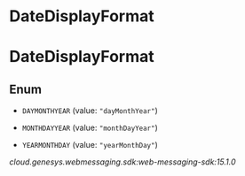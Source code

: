 # DateDisplayFormat


# DateDisplayFormat

## Enum


* `DAYMONTHYEAR` (value: `"dayMonthYear"`)

* `MONTHDAYYEAR` (value: `"monthDayYear"`)

* `YEARMONTHDAY` (value: `"yearMonthDay"`)




_cloud.genesys.webmessaging.sdk:web-messaging-sdk:15.1.0_
